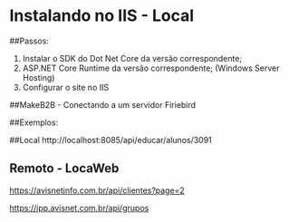 ﻿# Instalando no IIS - Local

##Passos:

1) Instalar o SDK do Dot Net Core da versão correspondente;
2) ASP.NET Core Runtime da versão correspondente; (Windows Server Hosting)
3) Configurar o site no IIS

##MakeB2B - Conectando a um servidor Firiebird

##Exemplos:



##Local
http://localhost:8085/api/educar/alunos/3091

## Remoto - LocaWeb
https://avisnetinfo.com.br/api/clientes?page=2

https://jpp.avisnet.com.br/api/grupos










